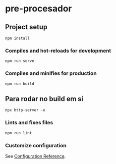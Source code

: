 # pre-procesador

## Project setup
```
npm install
```

### Compiles and hot-reloads for development
```
npm run serve
```

### Compiles and minifies for production
```
npm run build
```

## Para rodar no build em si
```
npx http-server -o
```

### Lints and fixes files
```
npm run lint
```

### Customize configuration
See [Configuration Reference](https://cli.vuejs.org/config/).
